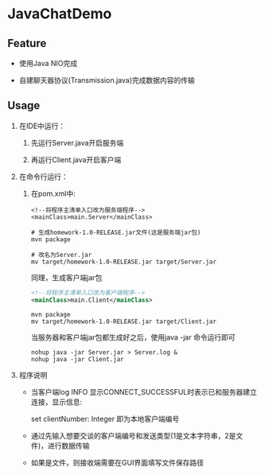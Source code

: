 # JavaChatDemo

## Feature

- 使用Java NIO完成

- 自建聊天器协议(Transmission.java)完成数据内容的传输

## Usage

1. 在IDE中运行：

    1. 先运行Server.java开启服务端
    
    2. 再运行Client.java开启客户端
    
2. 在命令行运行：

    1. 在pom.xml中:
    
        ```
        <!--将程序主清单入口改为服务端程序-->
        <mainClass>main.Server</mainClass>
        ```
        
        ```shell script
        # 生成homework-1.0-RELEASE.jar文件(这是服务端jar包)
        mvn package
        
        # 改名为Server.jar
        mv target/homework-1.0-RELEASE.jar target/Server.jar
        ```
        
        同理，生成客户端jar包
        ```xml
        <!--将程序主清单入口改为客户端程序-->
        <mainClass>main.Client</mainClass>
        ```
        
        ```shell script
        mvn package
        mv target/homework-1.0-RELEASE.jar target/Client.jar
        ```
        
        当服务器和客户端jar包都生成好之后，使用java -jar 命令运行即可
        ```shell script
        nohup java -jar Server.jar > Server.log &
        nohup java -jar Client.jar
        ```
3. 程序说明
    - 当客户端log INFO 显示CONNECT_SUCCESSFUL时表示已和服务器建立连接，显示信息:
        
        set clientNumber: Integer 即为本地客户端编号
            
    - 通过先输入想要交谈的客户端编号和发送类型(1是文本字符串，2是文件)，进行数据传输
        
    - 如果是文件，则接收端需要在GUI界面填写文件保存路径
